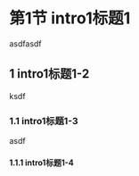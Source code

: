 # 第1节 intro1标题1

asdfasdf

## 1 intro1标题1-2

ksdf

### 1.1 intro1标题1-3

asdf

#### 1.1.1  intro1标题1-4



